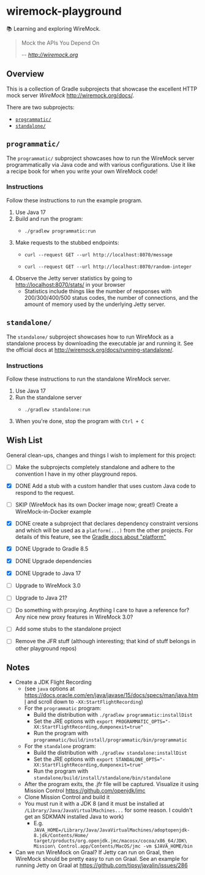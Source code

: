 # wiremock-playground 

📚 Learning and exploring WireMock.

> Mock the APIs You Depend On
> 
> -- <cite>http://wiremock.org</cite>


## Overview

This is a collection of Gradle subprojects that showcase the excellent HTTP mock server _WireMock_ 
<http://wiremock.org/docs/>.

There are two subprojects:

* [`programmatic/`](#programmatic)
* [`standalone/`](#standalone)


## `programmatic/`

The `programmatic/` subproject showcases how to run the WireMock server programmatically via Java code and with 
various configurations. Use it like a recipe book for when you write your own WireMock code! 


### Instructions

Follow these instructions to run the example program.

1. Use Java 17
2. Build and run the program:
   * ```shell
     ./gradlew programmatic:run
     ```
3. Make requests to the stubbed endpoints:
   * ```shell
     curl --request GET --url http://localhost:8070/message
     ```
   * ```shell
     curl --request GET --url http://localhost:8070/random-integer
     ```
4. Observe the Jetty server statistics by going to <http://localhost:8070/stats/> in your browser
   * Statistics include things like the number of responses with 200/300/400/500 status codes, the number of connections,
     and the amount of memory used by the underlying Jetty server.


## `standalone/`

The `standalone/` subproject showcases how to run WireMock as a standalone process by downloading the
executable jar and running it. See the official docs at <http://wiremock.org/docs/running-standalone/>.

### Instructions

Follow these instructions to run the standalone WireMock server.

1. Use Java 17
2. Run the standalone server
    * ```shell
      ./gradlew standalone:run
      ```
3. When you're done, stop the program with `Ctrl + C`


## Wish List

General clean-ups, changes and things I wish to implement for this project:

* [ ] Make the subprojects completely standalone and adhere to the convention I have in my other playground repos.
* [x] DONE Add a stub with a custom handler that uses custom Java code to respond to the request.
* [ ] SKIP (WireMock has its own Docker image now; great!) Create a WireMock-in-Docker example
* [x] DONE create a subproject that declares dependency constraint versions and which will be used as a `platform(...)`
  from the other projects. For details of this feature, see the [Gradle docs about "platform"](https://docs.gradle.org/current/userguide/platforms.html)
* [x] DONE Upgrade to Gradle 8.5
* [x] DONE Upgrade dependencies
* [x] DONE Upgrade to Java 17
* [ ] Upgrade to WireMock 3.0
* [ ] Upgrade to Java 21?
* [ ] Do something with proxying. Anything I care to have a reference for? Any nice new proxy features in WireMock 3.0?
* [ ] Add some stubs to the standalone project
* [ ] Remove the JFR stuff (although interesting; that kind of stuff belongs in other playground repos)


## Notes

* Create a JDK Flight Recording
  * (see `java` options at <https://docs.oracle.com/en/java/javase/15/docs/specs/man/java.html> and scroll down to `-XX:StartFlightRecording`)
  * For the `programmatic` program:
    * Build the distribution with `./gradlew programmatic:installDist`
    * Set the JRE options with `export PROGRAMMATIC_OPTS="-XX:StartFlightRecording,dumponexit=true"`
    * Run the program with `programmatic/build/install/programmatic/bin/programmatic`
  * For the `standalone` program:
    * Build the distribution with `./gradlew standalone:installDist`
    * Set the JRE options with `export STANDALONE_OPTS="-XX:StartFlightRecording,dumponexit=true"`
    * Run the program with `standalone/build/install/standalone/bin/standalone`
  * After the program exits, the .jfr file will be captured. Visualize it using Mission Control <https://github.com/openjdk/jmc>
  * Clone Mission Control and build it
  * You must run it with a JDK 8 (and it must be installed at `/Library/Java/JavaVirtualMachines...` for some reason. I couldn't get an SDKMAN installed Java to work)
    * E.g. `JAVA_HOME=/Library/Java/JavaVirtualMachines/adoptopenjdk-8.jdk/Contents/Home/ target/products/org.openjdk.jmc/macosx/cocoa/x86_64/JDK\ Mission\ Control.app/Contents/MacOS/jmc -vm $JAVA_HOME/bin`
* Can we run WireMock on Graal? If Jetty can run on Graal, then WireMock should be pretty easy to run on Graal. See an
  example for running Jetty on Graal at <https://github.com/tipsy/javalin/issues/286>
